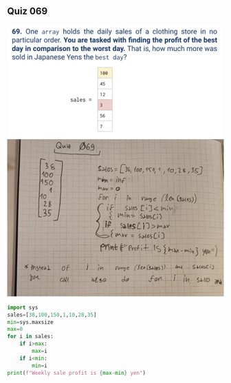 ## Quiz 069
![](https://github.com/AleksandarDzudzevic/Year_2/blob/main/Quiz069text.png)
![](https://github.com/AleksandarDzudzevic/Year_2/blob/main/Quiz069.jpg)
```.py
import sys
sales=[38,100,150,1,10,28,35]
min=sys.maxsize
max=0
for i in sales:
    if i>max:
        max=i
    if i<min:
        min=i
print(f"Weekly sale profit is {max-min} yen")
```

